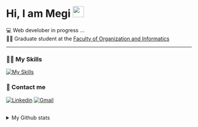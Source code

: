 # Hi, I am Megi <img src="https://media.giphy.com/media/hvRJCLFzcasrR4ia7z/giphy.gif" width="30px"/>

💻 Web develober in progress ...<br>
👩‍🎓 Graduate student at the [Faculty of Organization and Informatics](https://www.foi.unizg.hr/)

---

### 👩‍💻 My Skills
[![My Skills](https://skillicons.dev/icons?i=react,angular,express,nodejs,js,html,css,kotlin,cs,figma,net,androidstudio,mui)](https://skillicons.dev)

### 📲 Contact me
<div class="display:flex">
  
[![Linkedin](https://skillicons.dev/icons?i=linkedin)](https://www.linkedin.com/in/mmarkovin/)
[![Gmail](https://skillicons.dev/icons?i=gmail)](mailto:megi.markovinovic@gmail.com)
  
</div>
</br>

<details><summary>
My Github stats
</summary>
  <div style="display: flex;">
    <img  align="center" src="https://github-readme-stats.vercel.app/api?username=mmarkoovin21&theme=tokyonight&show_icons=true&hide_border=false&count_private=true" />
    <img height="210px" width="510px" align="center" src="https://github-readme-stats.vercel.app/api/top-langs/?username=mmarkoovin21&theme=tokyonight&show_icons=true&hide_border=false&layout=compact" />
  </div>
</details>

